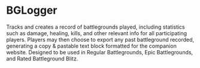# BGLogger

Tracks and creates a record of battlegrounds played, including statistics such as damage, healing, kills, and other relevant info for all participating players. Players may then choose to export any past battleground recorded, generating a copy & pastable text block formatted for the companion website. Designed to be used in Regular Battlegrounds, Epic Battlegrounds, and Rated Battleground Blitz. 
